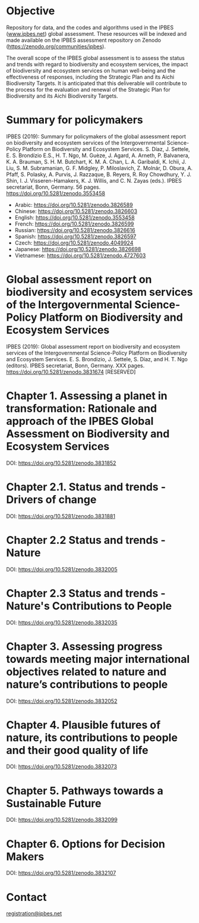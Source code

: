 # Objective
Repository for data, and the codes and algorithms used in the IPBES (www.ipbes.net) global assessment. These resources will be indexed and made available on the IPBES assessment repository on Zenodo (https://zenodo.org/communities/ipbes). 

The overall scope of the IPBES global assessment is to assess the status and trends with regard to biodiversity and ecosystem services, the impact of biodiversity and ecosystem services on human well-being and the effectiveness of responses, including the Strategic Plan and its Aichi Biodiversity Targets. It is anticipated that this deliverable will contribute to the process for the evaluation and renewal of the Strategic Plan for Biodiversity and its Aichi Biodiversity Targets.

# Summary for policymakers
IPBES (2019): Summary for policymakers of the global assessment report on biodiversity and ecosystem services of the Intergovernmental Science-Policy Platform on Biodiversity and Ecosystem Services. S. Díaz, J. Settele, E. S. Brondízio E.S., H. T. Ngo, M. Guèze, J. Agard, A. Arneth, P. Balvanera, K. A. Brauman, S. H. M. Butchart, K. M. A. Chan, L. A. Garibaldi, K. Ichii, J. Liu, S. M. Subramanian, G. F. Midgley, P. Miloslavich, Z. Molnár, D. Obura, A. Pfaff, S. Polasky, A. Purvis, J. Razzaque, B. Reyers, R. Roy Chowdhury, Y. J. Shin, I. J. Visseren-Hamakers, K. J. Willis, and C. N. Zayas (eds.). IPBES secretariat, Bonn, Germany. 56 pages. https://doi.org/10.5281/zenodo.3553458

- Arabic: https://doi.org/10.5281/zenodo.3826589 
- Chinese: https://doi.org/10.5281/zenodo.3826603 
- English: https://doi.org/10.5281/zenodo.3553458
- French: https://doi.org/10.5281/zenodo.3826599
- Russian: https://doi.org/10.5281/zenodo.3826616 
- Spanish: https://doi.org/10.5281/zenodo.3826597 
- Czech: https://doi.org/10.5281/zenodo.4049924
- Japanese: https://doi.org/10.5281/zenodo.3826698 
- Vietnamese: https://doi.org/10.5281/zenodo.4727603

# Global assessment report on biodiversity and ecosystem services of the Intergovernmental Science-Policy Platform on Biodiversity and Ecosystem Services
IPBES (2019): Global assessment report on biodiversity and ecosystem services of the Intergovernmental Science-Policy Platform on Biodiversity and Ecosystem Services. E. S. Brondizio, J. Settele, S. Díaz, and H. T. Ngo (editors). IPBES secretariat, Bonn, Germany. XXX pages. https://doi.org/10.5281/zenodo.3831674 [RESERVED]

# Chapter 1. Assessing a planet in transformation: Rationale and approach of the IPBES Global Assessment on Biodiversity and Ecosystem Services
DOI: https://doi.org/10.5281/zenodo.3831852

# Chapter 2.1. Status and trends - Drivers of change
DOI: https://doi.org/10.5281/zenodo.3831881

# Chapter 2.2 Status and trends - Nature
DOI: https://doi.org/10.5281/zenodo.3832005

# Chapter 2.3 Status and trends - Nature's Contributions to People
DOI: https://doi.org/10.5281/zenodo.3832035
 
# Chapter 3. Assessing progress towards meeting major international objectives related to nature and nature’s contributions to people
DOI: https://doi.org/10.5281/zenodo.3832052

# Chapter 4. Plausible futures of nature, its contributions to people and their good quality of life 
DOI: https://doi.org/10.5281/zenodo.3832073

# Chapter 5. Pathways towards a Sustainable Future
DOI: https://doi.org/10.5281/zenodo.3832099

# Chapter 6. Options for Decision Makers
DOI: https://doi.org/10.5281/zenodo.3832107

# Contact
registration@ipbes.net

